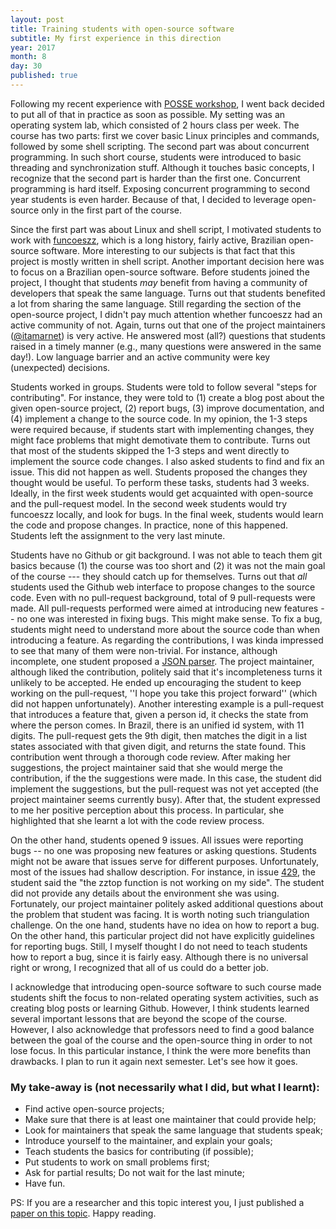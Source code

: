 ```yaml
---
layout: post
title: Training students with open-source software
subtitle: My first experience in this direction
year: 2017
month: 8
day: 30
published: true
---
```


Following my recent experience with [POSSE workshop](http://gustavopinto.org/codefather/posse2017-experience-report/), I went back decided to put all of that in practice as soon as possible. My setting was an operating system lab, which consisted of 2 hours class per week. The course has two parts: first we cover basic Linux principles and commands, followed by some shell scripting. The second part was about concurrent programming. In such short course, students were introduced to basic threading and synchronization stuff. Although it touches basic concepts, I recognize that the second part is harder than the first one. Concurrent programming is hard itself. Exposing concurrent programming to second year students is even harder. Because of that, I decided to leverage open-source only in the first part of the course.

Since the first part was about Linux and shell script, I motivated students to work with [funcoeszz](https://github.com/funcoeszz/funcoeszz/), which is a long history, fairly active, Brazilian open-source software. More interesting to our subjects is that fact that this project is mostly written in shell script. Another important decision here was to focus on a Brazilian open-source software. Before students joined the project, I thought that students *may* benefit from having a community of developers that speak the same language. Turns out that students benefited a lot from sharing the same language. Still regarding the section of the open-source project, I didn't pay much attention whether funcoeszz had an active community of not. Again, turns out that one of the project maintainers ([@itamarnet](https://github.com/itamarnet)) is very active. He answered most (all?) questions that students raised in a timely manner (e.g., many questions were answered in the same day!). Low language barrier and an active community were key (unexpected) decisions.

Students worked in groups. Students were told to follow several "steps for contributing". For instance, they were told to (1) create a blog post about the given open-source project, (2) report bugs, (3) improve documentation, and (4) implement a change to the source code. In my opinion, the 1-3 steps were required because, if students start with implementing changes, they might face problems that might demotivate them to contribute. Turns out that most of the students skipped the 1-3 steps and went directly to implement the source code changes. I also asked students to find and fix an issue. This did not happen as well. Students proposed the changes they thought would be useful. To perform these tasks, students had 3 weeks. Ideally, in the first week students would get acquainted with open-source and the pull-request model. In the second week students would try funcoeszz locally, and look for bugs. In the final week, students would learn the code and propose changes. In practice, none of this happened. Students left the assignment to the very last minute.

Students have no Github or git background. I was not able to teach them git basics because (1) the course was too short and (2) it was not the main goal of the course --- they should catch up for themselves. Turns out that *all* students used the Github web interface to propose changes to the source code. Even with no pull-request background, total of 9 pull-requests were made. All pull-requests performed were aimed at introducing new features -- no one was interested in fixing bugs. This might make sense. To fix a bug, students might need to understand more about the source code than when introducing a feature. As regarding the contributions, I was kinda impressed to see that many of them were non-trivial. For instance, although incomplete, one student proposed a [JSON parser](https://github.com/funcoeszz/funcoeszz/pull/433). The project maintainer, although liked the contribution, politely said that it's incompleteness turns it unlikely to be accepted. He ended up encouraging the student to keep working on the pull-request, ''I hope you take this project forward'' (which did not happen unfortunately). Another interesting example is a pull-request that introduces a feature that, given a person id, it checks the state from where the person comes. In Brazil, there is an unified id system, with 11 digits. The pull-request gets the 9th digit, then matches the digit in a list states associated with that given digit, and returns the state found. This contribution went through a thorough code review. After making her suggestions, the project maintainer said that she would merge the contribution, if the the suggestions were made. In this case, the student did implement the suggestions, but the pull-request was not yet accepted (the project maintainer seems currently busy). After that, the student expressed to me her positive perception about this process. In particular, she highlighted that she learnt a lot with the code review process.

On the other hand, students opened 9 issues. All issues were reporting bugs -- no one was proposing new features or asking questions. Students might not be aware that issues serve for different purposes. Unfortunately, most of the issues had shallow description. For instance, in issue [429](https://github.com/funcoeszz/funcoeszz/issues/429), the student said the "the zztop function is not working on my side". The student did not provide any details about the environment she was using. Fortunately, our project maintainer politely asked additional questions about the problem that student was facing. It is worth noting such triangulation challenge. On the one hand, students have no idea on how to report a bug. On the other hand, this particular project did not have explicitly guidelines for reporting bugs. Still, I myself thought I do not need to teach students how to report a bug, since it is fairly easy. Although there is no universal right or wrong, I recognized that all of us could do a better job.

I acknowledge that introducing open-source software to such course made students shift the focus to non-related operating system activities, such as creating blog posts or learning Github. However, I think students learned several important lessons that are beyond the scope of the course. However, I also acknowledge that professors need to find a good balance between the goal of the course and the open-source thing in order to not lose focus. In this particular instance, I think the were more benefits than drawbacks. I plan to run it again next semester. Let's see how it goes.

### My take-away is (not necessarily what I did, but what I learnt):

- Find active open-source projects;
- Make sure that there is at least one maintainer that could provide help;
- Look for maintainers that speak the same language that students speak;
- Introduce yourself to the maintainer, and explain your goals;
- Teach students the basics for contributing (if possible);
- Put students to work on small problems first;
- Ask for partial results; Do not wait for the last minute;
- Have fun.

PS: If you are a researcher and this topic interest you, I just published a [paper on this topic](https://github.com/gustavopinto/gustavopinto.github.com/raw/e63b8eac596ff65030a6d82baf67bcbb0019b2dd/_site/lost%2Bfound/cseet2017.pdf). Happy reading.
